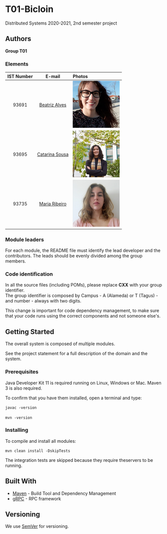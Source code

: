 # T01-Bicloin

Distributed Systems 2020-2021, 2nd semester project


## Authors

**Group T01**

### Elements
| IST Number          | E-mail 	| Photos
| :-----------------| :-------------------: | :-----------------|
| <p align="center">93691</p>	| <p align="center">[Beatriz Alves](mailto:beatriz.cruz.alves@tecnico.ulisboa.pt)</p>| ![Beatriz](report/93691.png)|
| <p align="center">93695</p>	| <p align="center">[Catarina Sousa](mailto:catarinasousa2000@tecnico.ulisboa.pt)</p>| ![Catarina](report/93695.png)  |
| <p align="center">93735</p>	| <p align="center">[Maria Ribeiro](mailto:maria.f.ribeiro@tecnico.ulisboa.pt)</p>| ![Catarina](report/93735.png)  |



### Module leaders

For each module, the README file must identify the lead developer and the contributors.
The leads should be evenly divided among the group members.

### Code identification

In all the source files (including POMs), please replace __CXX__ with your group identifier.  
The group identifier is composed by Campus - A (Alameda) or T (Tagus) - and number - always with two digits.

This change is important for code dependency management, to make sure that your code runs using the correct components and not someone else's.


## Getting Started

The overall system is composed of multiple modules.

See the project statement for a full description of the domain and the system.

### Prerequisites

Java Developer Kit 11 is required running on Linux, Windows or Mac.
Maven 3 is also required.

To confirm that you have them installed, open a terminal and type:

```
javac -version

mvn -version
```

### Installing

To compile and install all modules:

```
mvn clean install -DskipTests
```

The integration tests are skipped because they require theservers to be running.


## Built With

* [Maven](https://maven.apache.org/) - Build Tool and Dependency Management
* [gRPC](https://grpc.io/) - RPC framework


## Versioning

We use [SemVer](http://semver.org/) for versioning. 
